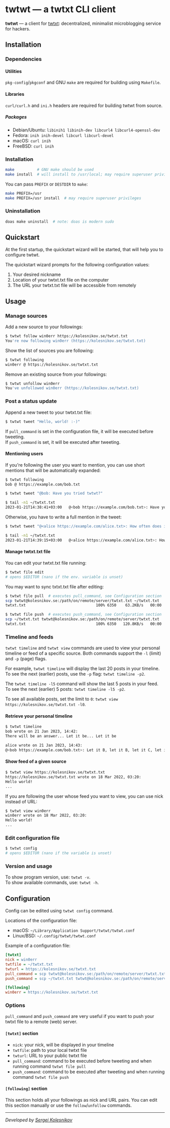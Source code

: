 # twtwt — a twtxt CLI client

**twtwt** — a client for [twtxt](https://twtxt.readthedocs.io/en/latest/index.html): decentralized, minimalist microblogging service for hackers.

## Installation

### Dependencies

#### Utilities

`pkg-config`/`pkgconf` and GNU `make` are required for building using `Makefile`.

#### Libraries

`curl/curl.h` and `ini.h` headers are required for building twtwt from source.

##### Packages

- Debian/Ubuntu: `libinih1 libinih-dev libcurl4 libcurl4-openssl-dev`
- Fedora: `inih inih-devel libcurl libcurl-devel`
- macOS: `curl inih`
- FreeBSD: `curl inih`

### Installation

```bash
make          # GNU make should be used
make install  # will install to /usr/local; may require superuser privileges
```

You can pass `PREFIX` or `DESTDIR` to `make`:

```bash
make PREFIX=/usr
make PREFIX=/usr install  # may require superuser privileges
```

### Uninstallation

```bash
doas make uninstall  # note: doas is modern sudo
```


## Quickstart

At the first startup, the quickstart wizard will be started, that will help you to configure twtwt.

The quickstart wizard prompts for the following configuration values:

1. Your desired nickname
2. Location of your twtxt.txt file on the computer
3. The URL your twtxt.txt file will be accessible from remotely


## Usage

### Manage sources

Add a new source to your followings:
```bash
$ twtwt follow win0err https://kolesnikov.se/twtxt.txt
You're now following win0err (https://kolesnikov.se/twtxt.txt)
```

Show the list of sources you are following:
```bash
$ twtwt following
win0err @ https://kolesnikov.se/twtxt.txt
```

Remove an existing source from your followings:
```bash
$ twtwt unfollow win0err
You've unfollowed win0err (https://kolesnikov.se/twtxt.txt)
```

### Post a status update

Append a new tweet to your twtxt.txt file:

```bash
$ twtwt tweet "Hello, world! :-)"
```

If `pull_command` is set in the configuration file, it will be executed before tweeting. \
If `push_command` is set, it will be executed after tweeting.

#### Mentioning users

If you're following the user you want to mention, you can use short mentions that will be automatically expanded:
```bash
$ twtwt following
bob @ https://example.com/bob.txt

$ twtwt tweet "@bob: Have you tried twtwt?"

$ tail -n1 ~/twtxt.txt
2023-01-21T14:38:41+03:00	@<bob https://example.com/bob.txt>: Have you tried twtwt?
```

Otherwise, you have to write a full mention in the tweet:
```bash
$ twtwt tweet "@<alice https://example.com/alice.txt>: How often does it rain in St. Petersburg?"

$ tail -n1 ~/twtxt.txt
2023-01-21T14:39:15+03:00	@<alice https://example.com/alice.txt>: How often does it rain in St. Petersburg?
```

#### Manage twtxt.txt file

You can edit your twtxt.txt file running:
```bash
$ twtwt file edit
# opens $EDITOR (nano if the env. variable is unset)
```

You may want to sync txtxt.txt file after editing:

```bash
$ twtwt file pull  # executes pull_command, see Configuration section
scp twtwt@kolesnikov.se:/path/on/remote/server/twtxt.txt ~/twtxt.txt
twtxt.txt                               100% 6350    63.2KB/s   00:00

$ twtwt file push  # executes push_command, see Configuration section
scp ~/twtxt.txt twtwt@kolesnikov.se:/path/on/remote/server/twtxt.txt
twtxt.txt                               100% 6350   120.8KB/s   00:00
```

### Timeline and feeds

`twtwt timeline` and `twtwt view` commands are used to view your personal timeline or feed of a specific source.
Both commands support the `-l` (limit) and `-p` (page) flags.

For example, `twtwt timeline` will display the last 20 posts in your timeline.
To see the next (earlier) posts, use the `-p` flag: `twtwt timeline -p2`.

The `twtwt timeline -l5` command will show the last 5 posts in your feed.
To see the next (earlier) 5 posts: `twtwt timeline -l5 -p2`.

To see all available posts, set the limit to `0`: `twtwt view https://kolesnikov.se/twtxt.txt -l0`.

#### Retrieve your personal timeline

```bash
$ twtwt timeline
bob wrote on 21 Jan 2023, 14:42:
There will be an answer... Let it be... Let it be

alice wrote on 21 Jan 2023, 14:43:
@<bob https://example.com/bob.txt>: Let it B, let it B, let it C, let it D...
```

#### Show feed of a given source
```bash
$ twtwt view https://kolesnikov.se/twtxt.txt
https://kolesnikov.se/twtxt.txt wrote on 18 Mar 2022, 03:20:
Hello world!
...
```

If you are following the user whose feed you want to view, you can use nick instead of URL:
```bash
$ twtwt view win0err
win0err wrote on 18 Mar 2022, 03:20:
Hello world!
...
```

### Edit configuration file

```bash
$ twtwt config
# opens $EDITOR (nano if the variable is unset)
```

### Version and usage

To show program version, use: `twtwt -v`. \
To show available commands, use: `twtwt -h`.


## Configuration

Config can be edited using `twtwt config` command.

Locations of the configuration file:
- macOS: `~/Library/Application Support/twtwt/twtwt.conf`
- Linux/BSD: `~/.config/twtwt/twtwt.conf`

Example of a configuration file:
```ini
[twtxt]
nick = win0err
twtfile = ~/twtxt.txt
twturl = https://kolesnikov.se/twtxt.txt
pull_command = scp twtwt@kolesnikov.se:/path/on/remote/server/twtxt.txt ~/twtxt.txt
push_command = scp ~/twtxt.txt twtwt@kolesnikov.se:/path/on/remote/server/twtxt.txt

[following]
win0err = https://kolesnikov.se/twtxt.txt
```

### Options

`pull_command` and `push_command` are very useful if you want to push your twtxt file to a remote (web) server.

#### `[twtxt]` section

- `nick`: your nick, will be displayed in your timeline
- `twtfile`: path to your local twtxt file
- `twturl`: URL to your public twtxt file
- `pull_command`: command to be executed before tweeting and when running command `twtwt file pull`
- `push_command`: command to be executed after tweeting and when running command `twtwt file push`

#### `[following]` section

This section holds all your followings as nick and URL pairs. You can edit this section manually or use the `follow`/`unfollow` commands.

---
_Developed by [Sergei Kolesnikov](https://github.com/win0err)_
